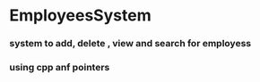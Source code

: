 # EmployeesSystem
### system to add, delete , view and search for employess
### using cpp anf pointers
